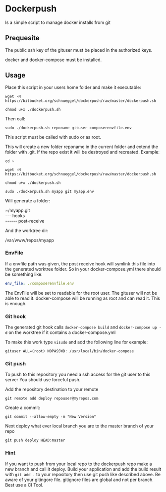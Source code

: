 # Dockerpush

Is a simple script to manage docker installs from git

## Prequesite

The public ssh key of the gituser must be placed in the authorized keys.

docker and docker-compose must be installed.

## Usage
Place this script in your users home folder and make it executable:

```wget -N https://bitbucket.org/schnueggel/dockerpush/raw/master/dockerpush.sh```

```chmod u+x ./dockerpush.sh```

Then call:

```sudo ./dockerpush.sh reponame gituser composerenvfile.env```

This script must be called with sudo or as root.

This will create a new folder reponame in the current folder and extend the folder with .git. 
If the repo exist it will be destroyed and recreated. Example:

```
cd ~ 
```

```
wget -N https://bitbucket.org/schnueggel/dockerpush/raw/master/dockerpush.sh
```

```
chmod u+x ./dockerpush.sh
```

```
sudo ./dockerpush.sh myapp git myapp.env
```

Will generate a folder:

~/myapp.git <br>
--- hooks <br>
------ post-receive
        
And the worktree dir:

/var/www/repos/myapp


### EnvFile

If a envfile path was given, the post receive hook will symlink this file into the generated worktree folder. 
So in your docker-compose.yml there should be something like:

```yaml
env_file: ./composerenvfile.env
```

The EnvFile will be set to readable for the root user. The gituser will not be able to read it. docker-compose will be running as root and can read it.
This is enough.

### Git hook
The generated git hook calls ```docker-compose build``` and ```docker-compose up -d``` on the worktree if it contains a docker-compose.yml

To make this work type ```visudo``` and add the following line for example:

```gituser ALL=(root) NOPASSWD: /usr/local/bin/docker-compose```

### Git push

To push to this repository you need a ssh access for the git user to this server
You should use forceful push.

Add the repository destination to your remote

```
git remote add deploy repouser@myrepos.com
```

Create a commit:

```
git commit --allow-empty -m "New Version"
```

Next deploy  what ever local branch you are to the master branch of your repo
```
git push deploy HEAD:master
```

### Hint
If you want to push from your local repo to the dockerpush repo make a new branch and call it deploy.
Build your application and add the build result with ```git add .``` to your repository then use git push like described above. 
Be aware of your gitingore file. gitignore files are global and not per branch. Best use a CI Tool.